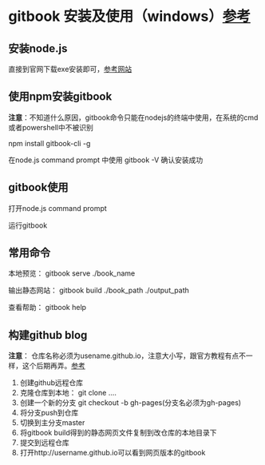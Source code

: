# gitbook 安装及使用（windows）[参考](https://yuzeshan.gitbooks.io/gitbook-studying/content/index.html)
## 安装node.js
直接到官网下载exe安装即可，[参考网站](https://blog.gtwang.org/web-development/install-node-js-in-windows-mac-os-x-linux/)
## 使用npm安装gitbook
**注意**：不知道什么原因，gitbook命令只能在nodejs的终端中使用，在系统的cmd或者powershell中不被识别

npm install gitbook-cli -g

在node.js command prompt 中使用 gitbook -V 确认安装成功

## gitbook使用
打开node.js command prompt

运行gitbook

## 常用命令
本地预览： gitbook serve ./book_name

输出静态网站： gitbook build ./book\_path ./output\_path

查看帮助： gitbook help

## 构建github blog
**注意**： 仓库名称必须为usename.github.io，注意大小写，跟官方教程有点不一样，这个后期再弄。[参考](https://yuzeshan.gitbooks.io/gitbook-studying/content/publish/gitpages.html)

1. 创建github远程仓库
2. 克隆仓库到本地： git clone ....
3. 创建一个新的分支 git checkout -b gh-pages(分支名必须为gh-pages)
4. 将分支push到仓库
5. 切换到主分支master
6. 将gitbook build得到的静态网页文件复制到改仓库的本地目录下
7. 提交到远程仓库
8. 打开http://username.github.io可以看到网页版本的gitbook
